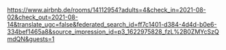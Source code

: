 https://www.airbnb.de/rooms/14112954?adults=4&check_in=2021-08-02&check_out=2021-08-14&translate_ugc=false&federated_search_id=ff7c1401-d384-4d4d-b0e6-334bef1465a8&source_impression_id=p3_1622975828_fzL%2B0ZMYcSzQmdQN&guests=1